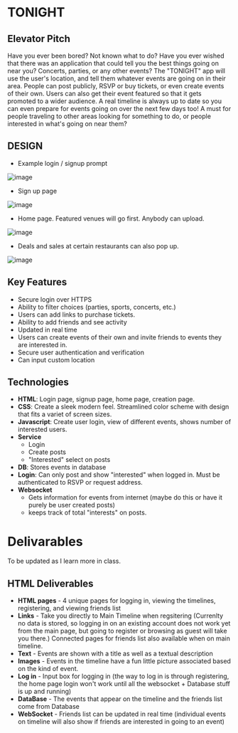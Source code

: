 # TONIGHT #

## Elevator Pitch ##
Have you ever been bored? Not known what to do? Have you ever wished that there was an application that could tell you the best things going on near you? Concerts, parties, or any other events? The "TONIGHT" app will use the user's location, and tell them whatever events are going on in their area. People can post publicly, RSVP or buy tickets, or even create events of their own. Users can also get their event featured so that it gets promoted to a wider audience. A real timeline is always up to date so you can even prepare for events going on over the next few days too! A must for people traveling to other areas looking for something to do, or people interested in what's going on near them?

## DESIGN ##

+ Example login / signup prompt

![image](https://github.com/DapDerDapy/startup/assets/122426857/153d6b43-946a-4e84-8002-5890a93e79f4)

+ Sign up page

![image](https://github.com/DapDerDapy/startup/assets/122426857/13d4fef0-5fd9-4376-b064-dd408c37ca42)

+ Home page. Featured venues will go first. Anybody can upload.

![image](https://github.com/DapDerDapy/startup/assets/122426857/11d2a544-9b35-4466-833b-0d58faba38a6)

+ Deals and sales at certain restaurants can also pop up.

![image](https://github.com/DapDerDapy/startup/assets/122426857/7faa0528-e742-4508-b2b0-01ef78d974f5)


## Key Features ##
+ Secure login over HTTPS
+ Ability to filter choices (parties, sports, concerts, etc.)
+ Users can add links to purchase tickets.
+ Ability to add friends and see activity
+ Updated in real time
+ Users can create events of their own and invite friends to events they are interested in.
+ Secure user authentication and verification
+ Can input custom location

## Technologies ##
+ **HTML**: Login page, signup page, home page, creation page.
+ **CSS**: Create a sleek modern feel. Streamlined color scheme with design that fits a variet of screen sizes.
+ **Javascript**: Create user login, view of different events, shows number of interested users.
+ **Service**
  - Login
  - Create posts
  - "Interested" select on posts
+ **DB**: Stores events in database
+ **Login**: Can only post and show "interested" when logged in. Must be authenticated to RSVP or request address.
+ **Websocket**
  - Gets information for events from internet (maybe do this or have it purely be user created posts)
  - keeps track of total "interests" on posts.
 
# Delivarables #
To be updated as I learn more in class.

## HTML Deliverables ##
+ **HTML pages** - 4 unique pages for logging in, viewing the timelines, registering, and viewing friends list
+ **Links** - Take you directly to Main Timeline when regsitering (Currenlty no data is stored, so logging in on an existing account does not work yet from the main page, but going to register or browsing as guest will take you there.) Connected pages for friends list also available when on main timeline.
+ **Text** - Events are shown with a title as well as a textual description
+ **Images** - Events in the timeline have a fun little picture associated based on the kind of event.
+ **Log in** - Input box for logging in (the way to log in is through registering, the home page login won't work until all the websocket + Database stuff is up and running)
+ **DataBase** - The events that appear on the timeline and the friends list come from Database
+ **WebSocket** - Friends list can be updated in real time (individual events on timeline will also show if friends are interested in going to an event)


